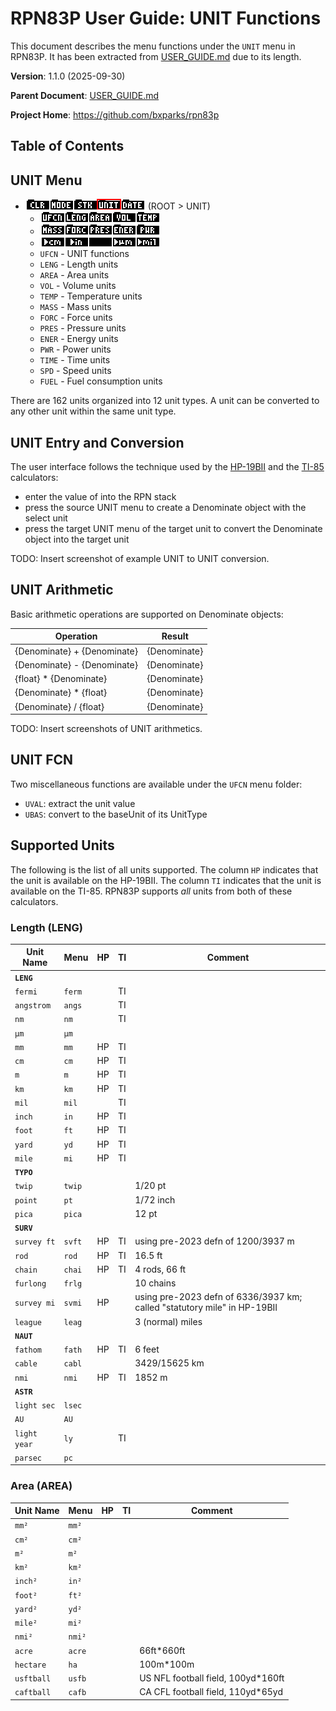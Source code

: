 # RPN83P User Guide: UNIT Functions

This document describes the menu functions under the `UNIT` menu in RPN83P.
It has been extracted from [USER_GUIDE.md](USER_GUIDE.md) due to its length.

**Version**: 1.1.0 (2025-09-30)

**Parent Document**: [USER_GUIDE.md](USER_GUIDE.md)

**Project Home**: https://github.com/bxparks/rpn83p

## Table of Contents

## UNIT Menu

- ![ROOT > UNIT](images/menu/root-unit.png) (ROOT > UNIT)
    - ![ROOT > UNIT > Row1](images/menu/root-unit-1.png)
    - ![ROOT > UNIT > Row2](images/menu/root-unit-2.png)
    - ![ROOT > UNIT > Row3](images/menu/root-unit-3.png)
    - `UFCN` - UNIT functions
    - `LENG` - Length units
    - `AREA` - Area units
    - `VOL` - Volume units
    - `TEMP` - Temperature units
    - `MASS` - Mass units
    - `FORC` - Force units
    - `PRES` - Pressure units
    - `ENER` - Energy units
    - `PWR` - Power units
    - `TIME` - Time units
    - `SPD` - Speed units
    - `FUEL` - Fuel consumption units

There are 162 units organized into 12 unit types. A unit can
be converted to any other unit within the same unit type.

## UNIT Entry and Conversion

The user interface follows the technique used by the
[HP-19BII](https://en.wikipedia.org/wiki/HP-19B) and the
[TI-85](https://en.wikipedia.org/wiki/TI-85) calculators:

- enter the value of into the RPN stack
- press the source UNIT menu to create a Denominate object with the select unit
- press the target UNIT menu of the target unit to convert the Denominate object
  into the target unit

TODO: Insert screenshot of example UNIT to UNIT conversion.

## UNIT Arithmetic

Basic arithmetic operations are supported on Denominate objects:

| **Operation**                 | **Result**    |
| -------------------------     | ----------    |
| {Denominate} + {Denominate}   | {Denominate}  |
| {Denominate} - {Denominate}   | {Denominate}  |
| {float} * {Denominate}        | {Denominate}  |
| {Denominate} * {float}        | {Denominate}  |
| {Denominate} / {float}        | {Denominate}  |

TODO: Insert screenshots of UNIT arithmetics.

## UNIT FCN

Two miscellaneous functions are available under the `UFCN` menu folder:

- `UVAL`: extract the unit value
- `UBAS`: convert to the baseUnit of its UnitType

## Supported Units

The following is the list of all units supported. The column `HP` indicates that
the unit is available on the HP-19BII. The column `TI` indicates that the unit
is available on the TI-85. RPN83P supports *all* units from both of these
calculators.


### Length (LENG)

| **Unit Name** | **Menu**  |**HP**|**TI**| **Comment**   |
| ------------- | --------- |------|------| ------------  |
| **`LENG`**    |           |      |      |               |
| `fermi`       | `ferm`    |      | TI   |               |
| `angstrom`    | `angs`    |      | TI   |               |
| `nm`          | `nm`      |      | TI   |               |
| `μm`          | `μm`      |      |      |               |
| `mm`          | `mm`      | HP   | TI   |               |
| `cm`          | `cm`      | HP   | TI   |               |
| `m`           | `m`       | HP   | TI   |               |
| `km`          | `km`      | HP   | TI   |               |
| `mil`         | `mil`     |      | TI   |               |
| `inch`        | `in`      | HP   | TI   |               |
| `foot`        | `ft`      | HP   | TI   |               |
| `yard`        | `yd`      | HP   | TI   |               |
| `mile`        | `mi`      | HP   | TI   |               |
| **`TYPO`**    |           |      |      |               |
| `twip`        | `twip`    |      |      | 1/20 pt       |
| `point`       | `pt`      |      |      | 1/72 inch     |
| `pica`        | `pica`    |      |      | 12 pt         |
| **`SURV`**    |           |      |      |               |
| `survey ft`   | `svft`    | HP   | TI   | using pre-2023 defn of 1200/3937 m |
| `rod`         | `rod`     | HP   | TI   | 16.5 ft       |
| `chain`       | `chai`    | HP   | TI   | 4 rods, 66 ft |
| `furlong`     | `frlg`    |      |      | 10 chains     |
| `survey mi`   | `svmi`    | HP   |      | using pre-2023 defn of 6336/3937 km; called "statutory mile" in HP-19BII |
| `league`      | `leag`    |      |      | 3 (normal) miles |
| **`NAUT`**    |           |      |      |               |
| `fathom`      | `fath`    | HP   | TI   | 6 feet        |
| `cable`       | `cabl`    |      |      | 3429/15625 km |
| `nmi`         | `nmi`     | HP   | TI   | 1852 m        |
| **`ASTR`**    |           |      |      |               |
| `light sec`   | `lsec`    |      |      |               |
| `AU`          | `AU`      |      |      |               |
| `light year`  | `ly`      |      | TI   |               |
| `parsec`      | `pc`      |      |      |               |

### Area (AREA)

| **Unit Name** | **Menu**  |**HP**|**TI**| **Comment**   |
| ------------- | --------- |------|------| ------------  |
| `mm²`         | `mm²`     |      |      |               |
| `cm²`         | `cm²`     |      |      |               |
| `m²`          | `m²`      |      |      |               |
| `km²`         | `km²`     |      |      |               |
| `inch²`       | `in²`     |      |      |               |
| `foot²`       | `ft²`     |      |      |               |
| `yard²`       | `yd²`     |      |      |               |
| `mile²`       | `mi²`     |      |      |               |
| `nmi²`        | `nmi²`    |      |      |               |
| `acre`        | `acre`    |      |      | 66ft\*660ft   |
| `hectare`     | `ha`      |      |      | 100m\*100m     |
| `usftball`    | `usfb`    |      |      | US NFL football field, 100yd\*160ft |
| `caftball`    | `cafb`    |      |      | CA CFL football field, 110yd\*65yd |
